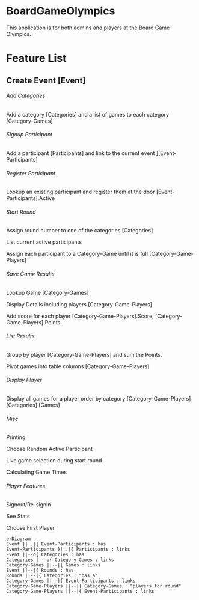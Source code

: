 # BoardGameOlympics
This application is for both admins and players at the Board Game Olympics. 

# Feature List
## Create Event [Event]

###### Add Categories
Add a category [Categories] and a list of games to each category [Category-Games]

###### Signup Participant
Add a participant [Participants] and link to the current event ][Event-Participants]

###### Register Participant
Lookup an existing participant and register them at the door [Event-Participants].Active

###### Start Round
Assign round number to one of the categories [Categories]

List current active participants

Assign each participant to a Category-Game until it is full [Category-Game-Players]

###### Save Game Results
Lookup Game [Category-Games] 

Display Details including players [Category-Game-Players]

Add score for each player [Category-Game-Players].Score,  [Category-Game-Players].Points

###### List Results
Group by player [Category-Game-Players] and sum the Points.

Pivot games into table columns [Category-Game-Players]

###### Display Player
Display all games for a player order by category [Category-Game-Players] [Categories] [Games]

###### Misc
Printing

Choose Random Active Participant

Live game selection during start round

Calculating Game Times

###### Player Features
Signout/Re-signin

See Stats

Choose First Player








```mermaid
erDiagram
Event }|..|{ Event-Participants : has
Event-Participants }|..|{ Participants : links
Event ||--o{ Categories : has
Categories ||--o{ Category-Games : links
Category-Games ||--|{ Games : links
Event ||--|{ Rounds : has
Rounds ||--|{ Categories : "has a"
Category-Games ||--|{ Event-Participants : links
Category-Game-Players ||--|{ Category-Games : "players for round"
Category-Game-Players ||--|{ Event-Participants : links

```
